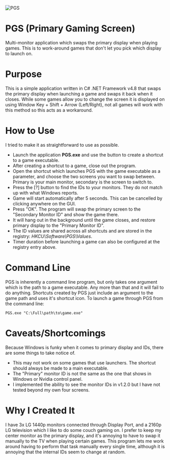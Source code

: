 ![PGS](https://github.com/BigheadSMZ/PGS/assets/9309452/2be56d5c-2bef-40fd-b127-32ec1c5c41e2)

# PGS (Primary Gaming Screen)
Multi-monitor application which swaps the primary display when playing games. This is to work-around games that don't let you pick which display to launch on.

# Purpose
This is a simple application written in C# .NET Framework v4.8 that swaps the primary display when launching a game and swaps it back when it closes. While some games allow you to change the screen it is displayed on using Window Key + Shift + Arrow (Left/Right), not all games will work with this method so this acts as a workaround.

# How to Use
I tried to make it as straightforward to use as possible.
- Launch the application **PGS.exe** and use the button to create a shortcut to a game executable.
- After creating a shortcut to a game, close out the program. 
- Open the shortcut which launches PGS with the game executable as a parameter, and choose the two screens you want to swap between. Primary is your main monitor, secondary is the screen to switch to.
- Press the [?] button to find the IDs to your monitors. They do not match up with what Windows reports.
- Game will start automatically after 5 seconds. This can be cancelled by clicking anywhere on the GUI.
- Press "OK". The program will swap the primary screen to the "Secondary Monitor ID" and show the game there.
- It will hang out in the background until the game closes, and restore primary display to the "Primary Monitor ID".
- The ID values are shared across all shortcuts and are stored in the registry: *HKCU\Software\PGS\Values*.
- Timer duration before launching a game can also be configured at the registry entry above.

# Command Line
PGS is inherently a command line program, but only takes one argument which is the path to a game executable. Any more than that and it will fail to do anything. Shortcuts created by PGS just include an argument to the game path and uses it's shortcut icon. To launch a game through PGS from the command line:

`PGS.exe "C:\Full\path\to\game.exe"`

# Caveats/Shortcomings
Because Windows is funky when it comes to primary display and IDs, there are some things to take notice of.
- This may not work on some games that use launchers. The shortcut should always be made to a main executable.
- The "Primary" monitor ID is not the same as the one that shows in Windows or Nvidia control panel.
- I implemented the ability to see the monitor IDs in v1.2.0 but I have not tested beyond my own four screens.

# Why I Created It
I have 3x LG 1440p monitors connected through Display Port, and a 2160p LG television which I like to do some couch gaming on. I prefer to keep my center monitor as the primary display, and it's annoying to have to swap it manually to the TV when playing certain games. This program lets me work around having to perform that task manually every single time, although it is annoying that the internal IDs seem to change at random.
